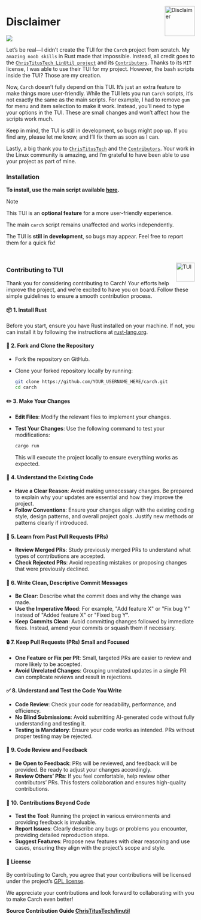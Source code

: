 <img
  src="https://cdn-icons-png.flaticon.com/128/4330/4330899.png"
  alt="Disclaimer"
  width="80"
  align="right"
 />

<h1>Disclaimer</h1>

<a href="https://github.com/ChrisTitusTech/linutil" target="blank"><img src="https://img.shields.io/badge/TUI%20CREDIT-ChrisTitusTech/linutil-ef9f76?style=for-the-badge&logoColor=FB4700&labelColor=1c1c29&logo=rust"/></a>

Let’s be real—I didn’t create the TUI for the `Carch` project from scratch. My `amazing noob skills` in Rust made that impossible. Instead, all credit goes to the [`ChrisTitusTech LinUtil project`](https://github.com/ChrisTitusTech/linutil) and its [`Contributors`](https://github.com/ChrisTitusTech/linutil/graphs/contributors). Thanks to its `MIT` license, I was able to use their TUI for my project. However, the bash scripts inside the TUI? Those are my creation.  


Now, `Carch` doesn’t fully depend on this TUI. It’s just an extra feature to make things more user-friendly. While the TUI lets you run `Carch` scripts, it’s not exactly the same as the main scripts. For example, I had to remove `gum` for menu and item selection to make it work. Instead, you’ll need to type your options in the TUI. These are small changes and won’t affect how the scripts work much.  

Keep in mind, the TUI is still in development, so bugs might pop up. If you find any, please let me know, and I’ll fix them as soon as I can.  

Lastly, a big thank you to [`ChrisTitusTech`](https://github.com/ChrisTitusTech) and the [`Contributors`](https://github.com/ChrisTitusTech/linutil/graphs/contributors). Your work in the Linux community is amazing, and I’m grateful to have been able to use your project as part of mine.  

### Installation

**To install, use the main script available [here](https://carch-org.github.io/docs/installation/cli.html).**

> [!NOTE]
> This TUI is an **optional feature** for a more user-friendly experience. 
>
> The main `carch` script remains unaffected and works independently.  
>
> The TUI is **still in development**, so bugs may appear. Feel free to report them for a quick fix!

<br>

<img 
  src="https://cdn-icons-png.flaticon.com/128/993/993723.png"
  alt="TUI"
  width="50"
  align="right"
 />

### **Contributing to TUI**

Thank you for considering contributing to Carch! Your efforts help improve the project, and we’re excited to have you on board. Follow these simple guidelines to ensure a smooth contribution process.


#### 📦 **1. Install Rust**  
Before you start, ensure you have Rust installed on your machine. If not, you can install it by following the instructions at [rust-lang.org](https://www.rust-lang.org/tools/install).  


#### 🍴 **2. Fork and Clone the Repository**  

- Fork the repository on GitHub.  
- Clone your forked repository locally by running:  

  ```sh
  git clone https://github.com/YOUR_USERNAME_HERE/carch.git
  cd carch
  ```  


#### ✏️  **3. Make Your Changes**  

- **Edit Files**: Modify the relevant files to implement your changes.  
- **Test Your Changes**: Use the following command to test your modifications:  
 
  ```sh
  cargo run
  ```
  
  This will execute the project locally to ensure everything works as expected.  


#### 🧠 **4. Understand the Existing Code**  

- **Have a Clear Reason**: Avoid making unnecessary changes. Be prepared to explain why your updates are essential and how they improve the project.  
- **Follow Conventions**: Ensure your changes align with the existing coding style, design patterns, and overall project goals. Justify new methods or patterns clearly if introduced.  

#### 🔎 **5. Learn from Past Pull Requests (PRs)**  

- **Review Merged PRs**: Study previously merged PRs to understand what types of contributions are accepted.  
- **Check Rejected PRs**: Avoid repeating mistakes or proposing changes that were previously declined.  

#### 📝 **6. Write Clean, Descriptive Commit Messages**  

- **Be Clear**: Describe what the commit does and why the change was made.  
- **Use the Imperative Mood**: For example, "Add feature X" or "Fix bug Y" instead of "Added feature X" or "Fixed bug Y".  
- **Keep Commits Clean**: Avoid committing changes followed by immediate fixes. Instead, amend your commits or squash them if necessary.  

#### 🔒 **7. Keep Pull Requests (PRs) Small and Focused**  

- **One Feature or Fix per PR**: Small, targeted PRs are easier to review and more likely to be accepted.  
- **Avoid Unrelated Changes**: Grouping unrelated updates in a single PR can complicate reviews and result in rejections.  

#### ✅ **8. Understand and Test the Code You Write**  

- **Code Review**: Check your code for readability, performance, and efficiency.  
- **No Blind Submissions**: Avoid submitting AI-generated code without fully understanding and testing it.  
- **Testing is Mandatory**: Ensure your code works as intended. PRs without proper testing may be rejected.  

#### 💬 **9. Code Review and Feedback**  

- **Be Open to Feedback**: PRs will be reviewed, and feedback will be provided. Be ready to adjust your changes accordingly.  
- **Review Others’ PRs**: If you feel comfortable, help review other contributors’ PRs. This fosters collaboration and ensures high-quality contributions.  

#### 🎨 **10. Contributions Beyond Code**  

- **Test the Tool**: Running the project in various environments and providing feedback is invaluable.  
- **Report Issues**: Clearly describe any bugs or problems you encounter, providing detailed reproduction steps.  
- **Suggest Features**: Propose new features with clear reasoning and use cases, ensuring they align with the project’s scope and style.  

#### 📜 **License**  

By contributing to Carch, you agree that your contributions will be licensed under the project’s [GPL license](https://github.com/harilvfs/carch/blob/main/LICENSE).  

We appreciate your contributions and look forward to collaborating with you to make Carch even better!

**Source Contribution Guide [ChrisTitusTech/linutil](https://github.com/harilvfs/linutil/blob/main/.github/CONTRIBUTING.md)**


